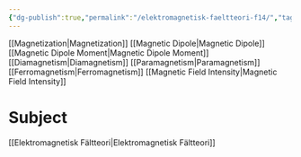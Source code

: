 ```yaml
---
{"dg-publish":true,"permalink":"/elektromagnetisk-faeltteori-f14/","tags":["föreläsning","elektromagnetiskfältteori"]}
---
```



[[Magnetization\|Magnetization]]
[[Magnetic Dipole\|Magnetic Dipole]]
[[Magnetic Dipole Moment\|Magnetic Dipole Moment]]
[[Diamagnetism\|Diamagnetism]]
[[Paramagnetism\|Paramagnetism]]
[[Ferromagnetism\|Ferromagnetism]]
[[Magnetic Field Intensity\|Magnetic Field Intensity]]

# Subject
[[Elektromagnetisk Fältteori\|Elektromagnetisk Fältteori]]
